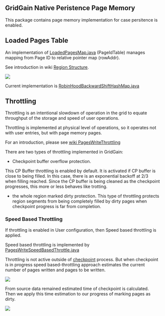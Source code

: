 GridGain Native Peristence Page Memory
-------------------------------------------
This package contains page memory implementation for case persitence is enabled.

## Loaded Pages Table

An implementation of [LoadedPagesMap.java](LoadedPagesMap.java)
(PageIdTable) manages mapping from Page ID to relative pointer map (rowAddr).

See introduction in wiki [Region Structure](https://cwiki.apache.org/confluence/display/IGNITE/Ignite+Durable+Memory+-+under+the+hood#IgniteDurableMemory-underthehood-Regionandsegmentstructure).

<img src="https://cwiki.apache.org/confluence/rest/gliffy/1.0/embeddedDiagrams/e9df3b17-1a57-487c-a842-dbb6b1062709.png">

Current implementation is [RobinHoodBackwardShiftHashMap.java](RobinHoodBackwardShiftHashMap.java)

## Throttling
Throttling is an intentional slowdown of operation in the grid to equate throughput of the storage and speed of user operations.

Throttling is implemented at physical level of operations, so it operates not with user entries, but with page memory pages.

For an introduction, please see
[wiki PagesWriteThrottling](https://cwiki.apache.org/confluence/display/IGNITE/Ignite+Persistent+Store+-+under+the+hood#IgnitePersistentStore-underthehood-PagesWriteThrottling)

There are two types of throttling implemented in GridGain:
* Checkpoint buffer overflow protection.

This CP Buffer throttling is enabled by default. It is activated if CP buffer is close to being filled.
In this case, there is an exponential backoff at 2/3 when filling reached.
Since the CP buffer is being cleaned as the checkpoint progresses, this more or less behaves like trotting.

* the whole region marked dirty protection.
This type of throttling protects region segments from being completely filled by dirty pages when checkpoint progress is far from completion.

### Speed Based Throttling

If throttling is enabled in User configuration, then Speed based throttling is applied.

Speed based throttling is implemented by
[PagesWriteSpeedBasedThrottle.java](PagesWriteSpeedBasedThrottle.java)

Throttling is not active outside of [checkpoint](../checkpoint) process.
But when checkpoint is in progress speed based-throttling approach estimates the current number of pages written and pages to be written.

<img src="https://docs.google.com/drawings/d/e/2PACX-1vT1u2fuSdIItg67J02ukUGx3cY1tc9B-eebRSa0Hu4zwzkzpJdNSmSCpRD1EmGhYTCxa-kYqSDKOt-v/pub?w=425&amp;h=589">


From source data remained estimated time of checkpoint is calculated. Then we apply this time estimation to our progress of marking pages as dirty.

<img src="https://docs.google.com/drawings/d/e/2PACX-1vTr9mhBts4rLzoqcRWOy78qPEL2UHMaJLIXGu4_1TlinbdLdtz5aGbhPMzy4uxLWup8dZdDsnZeOUxR/pub?w=441&amp;h=575">

